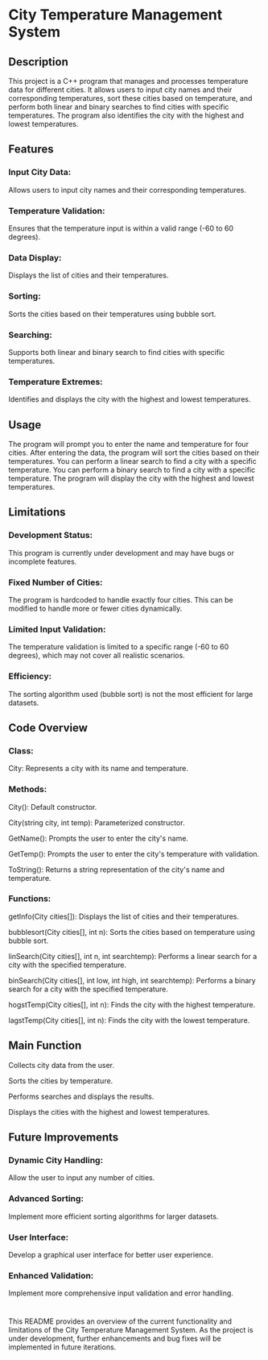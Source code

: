 # City Temperature Management System
## Description
This project is a C++ program that manages and processes temperature data for different cities. It allows users to input city names and their corresponding temperatures, sort these cities based on temperature, and perform both linear and binary searches to find cities with specific temperatures. The program also identifies the city with the highest and lowest temperatures.

## Features
### Input City Data:
Allows users to input city names and their corresponding temperatures.
### Temperature Validation:
Ensures that the temperature input is within a valid range (-60 to 60 degrees).
### Data Display:
Displays the list of cities and their temperatures.
### Sorting: 
Sorts the cities based on their temperatures using bubble sort.
### Searching: 
Supports both linear and binary search to find cities with specific temperatures.
### Temperature Extremes:
Identifies and displays the city with the highest and lowest temperatures.

## Usage
The program will prompt you to enter the name and temperature for four cities.
After entering the data, the program will sort the cities based on their temperatures.
You can perform a linear search to find a city with a specific temperature.
You can perform a binary search to find a city with a specific temperature.
The program will display the city with the highest and lowest temperatures.
## Limitations
### Development Status: 
This program is currently under development and may have bugs or incomplete features.
### Fixed Number of Cities: 
The program is hardcoded to handle exactly four cities. This can be modified to handle more or fewer cities dynamically.
### Limited Input Validation: 
The temperature validation is limited to a specific range (-60 to 60 degrees), which may not cover all realistic scenarios.
### Efficiency: 
The sorting algorithm used (bubble sort) is not the most efficient for large datasets.
## Code Overview
### Class: 
City: Represents a city with its name and temperature.

### Methods:
City(): Default constructor.

City(string city, int temp): Parameterized constructor.

GetName(): Prompts the user to enter the city's name.

GetTemp(): Prompts the user to enter the city's temperature with validation.

ToString(): Returns a string representation of the city's name and temperature.

### Functions:
getInfo(City cities[]): Displays the list of cities and their temperatures.

bubblesort(City cities[], int n): Sorts the cities based on temperature using bubble sort.

linSearch(City cities[], int n, int searchtemp): Performs a linear search for a city with the specified temperature.

binSearch(City cities[], int low, int high, int searchtemp): Performs a binary search for a city with the specified temperature.

hogstTemp(City cities[], int n): Finds the city with the highest temperature.

lagstTemp(City cities[], int n): Finds the city with the lowest temperature.

## Main Function
Collects city data from the user.

Sorts the cities by temperature.

Performs searches and displays the results.

Displays the cities with the highest and lowest temperatures.

## Future Improvements
### Dynamic City Handling: 
Allow the user to input any number of cities.
### Advanced Sorting: 
Implement more efficient sorting algorithms for larger datasets.
### User Interface: 
Develop a graphical user interface for better user experience.
### Enhanced Validation: 
Implement more comprehensive input validation and error handling.
#
This README provides an overview of the current functionality and limitations of the City Temperature Management System. As the project is under development, further enhancements and bug fixes will be implemented in future iterations.
